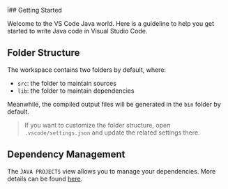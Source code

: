 ī## Getting Started

Welcome to the VS Code Java world. Here is a guideline to help you get started to write Java code in Visual Studio Code.   

## Folder Structure  
     
The workspace contains two folders by default, where:        

- `src`: the folder to maintain sources
- `lib`: the folder to maintain dependencies

Meanwhile, the compiled output files will be generated in the `bin` folder by default.
   
> If you want to customize the folder structure, open `.vscode/settings.json` and update the related settings there.

## Dependency Management   

The `JAVA PROJECTS` view allows you to manage your dependencies. More details can be found [here](https://github.com/microsoft/vscode-java-dependency#manage-dependencies).
